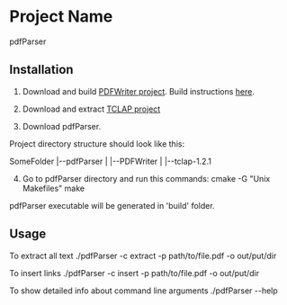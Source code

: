 # Project Name

pdfParser

## Installation

1) Download and build [PDFWriter project](https://github.com/galkahana/PDF-Writer).
Build instructions [here](https://github.com/galkahana/PDF-Writer/wiki/Building-and-running-samples).

2) Download and extract [TCLAP project](http://sourceforge.net/project/showfiles.php?group_id=76645)

3) Download pdfParser.

Project directory structure should look like this:

SomeFolder
	|--pdfParser
	|
	|--PDFWriter
	|
	|--tclap-1.2.1

4) Go to pdfParser directory and run this commands:
    cmake -G "Unix Makefiles"
    make

pdfParser executable will be generated in 'build' folder.

## Usage

To extract all text
    ./pdfParser -c extract -p path/to/file.pdf -o out/put/dir

To insert links
    ./pdfParser -c insert -p path/to/file.pdf -o out/put/dir

To show detailed info about command line arguments
    ./pdfParser --help

